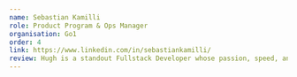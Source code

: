 ```yaml
---
name: Sebastian Kamilli
role: Product Program & Ops Manager
organisation: Go1
order: 4
link: https://www.linkedin.com/in/sebastiankamilli/
review: Hugh is a standout Fullstack Developer whose passion, speed, and quality of work truly set him apart. His ability to adapt swiftly to changes, coupled with his openness to feedback, makes him a valuable asset in any project. Working with Hugh is not only productive but also incredibly enjoyable. He played a pivotal role in our project, offering smart and impactful solutions across various aspects of our work. I wholeheartedly recommend Hugh and eagerly look forward to our next collaboration.
---
```

